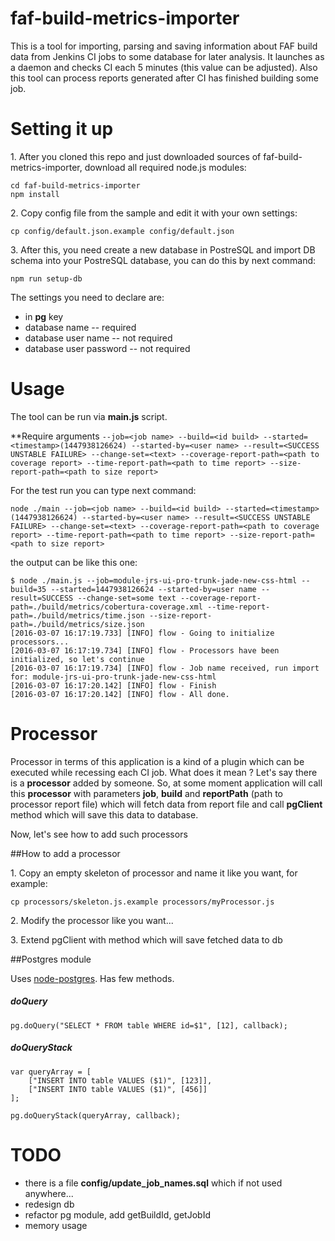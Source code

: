 faf-build-metrics-importer
=======
This is a tool for importing, parsing and saving information about FAF build data from Jenkins CI jobs to some database for later analysis. It launches as a daemon and checks CI each 5 minutes (this value can be adjusted). Also this tool can process reports generated after CI has finished building some job.

Setting it up
=======

1\. After you cloned this repo and just downloaded sources of faf-build-metrics-importer, download all required node.js modules:
```
cd faf-build-metrics-importer
npm install
```

2\. Copy config file  from the sample and edit it with your own settings:
```
cp config/default.json.example config/default.json
```

3\. After this, you need create a new database in PostreSQL and import DB schema into your PostreSQL database, you can do this by next command:
```
npm run setup-db
```


The settings you need to declare are:
 * in **pg** key
  * database name -- required
  * database user name -- not required
  * database user password -- not required

Usage
=======

The tool can be run via **main.js** script.

**Require arguments `--job=<job name> --build=<id build> --started=<timestamp>(1447938126624) --started-by=<user name> --result=<SUCCESS UNSTABLE FAILURE> --change-set=<text> --coverage-report-path=<path to coverage report> --time-report-path=<path to time report> --size-report-path=<path to size report>` 

For the test run you can type next command:
```
node ./main --job=<job name> --build=<id build> --started=<timestamp>(1447938126624) --started-by=<user name> --result=<SUCCESS UNSTABLE FAILURE> --change-set=<text> --coverage-report-path=<path to coverage report> --time-report-path=<path to time report> --size-report-path=<path to size report>
```
the output can be like this one:
```
$ node ./main.js --job=module-jrs-ui-pro-trunk-jade-new-css-html --build=35 --started=1447938126624 --started-by=user name --result=SUCCESS --change-set=some text --coverage-report-path=./build/metrics/cobertura-coverage.xml --time-report-path=./build/metrics/time.json --size-report-path=./build/metrics/size.json
[2016-03-07 16:17:19.733] [INFO] flow - Going to initialize processors...
[2016-03-07 16:17:19.734] [INFO] flow - Processors have been initialized, so let's continue
[2016-03-07 16:17:19.734] [INFO] flow - Job name received, run import for: module-jrs-ui-pro-trunk-jade-new-css-html
[2016-03-07 16:17:20.142] [INFO] flow - Finish
[2016-03-07 16:17:20.142] [INFO] flow - All done.
```


Processor
==================
Processor in terms of this application is a kind of a plugin which can be executed while recessing each CI job.
What does it mean ? Let's say there is a **processor** added by someone.
So, at some moment application will call this **processor** with parameters **job**, **build** and **reportPath** (path to processor report file) which will fetch
data from report file and call **pgClient** method which will save this data to database.

Now, let's see how to add such processors

##How to add a processor

1\. Copy an empty skeleton of processor and name it like you want, for example:
```
cp processors/skeleton.js.example processors/myProcessor.js
```

2\. Modify the processor like you want...

3\. Extend pgClient with method which will save fetched data to db


##Postgres module

Uses [node-postgres](https://github.com/brianc/node-postgres/wiki/Client#paramaterized-query-with-optional-callback-supplied). Has few methods.

##### doQuery
```
pg.doQuery("SELECT * FROM table WHERE id=$1", [12], callback);
```
##### doQueryStack
```
var queryArray = [
    ["INSERT INTO table VALUES ($1)", [123]],
    ["INSERT INTO table VALUES ($1)", [456]]
];

pg.doQueryStack(queryArray, callback);
```

TODO
=============
- there is a file **config/update_job_names.sql** which if not used anywhere...
- redesign db
- refactor pg module, add getBuildId, getJobId
- memory usage